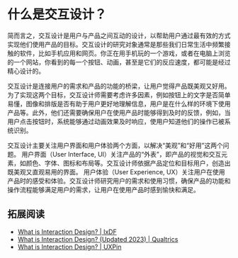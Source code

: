 # 什么是交互设计？

简而言之，交互设计是用户与产品之间互动的设计，以帮助用户通过最有效的方式实现他们使用产品的目标。交互设计的研究对象通常是那些我们日常生活中频繁接触的软件，比如手机应用和网页。你正在用手机玩的一个游戏，或者在电脑上浏览的一个网站，你看到的每一个按钮、动画，甚至是它们的反应速度，都可能是经过精心设计的。

交互设计是连接用户的需求和产品的功能的桥梁，让用户觉得产品既美观又好用。为了实现这两个目标，交互设计师需要考虑许多因素，例如按钮上的文字是否简单易懂，图像和排版是否有助于用户更好地理解信息，用户是在什么样的环境下使用产品等。此外，他们还需要确保用户在使用产品时能够得到及时的反馈，例如，当用户点击按钮时，系统能够通过动画效果及时响应，使用户知道他们的操作已被系统识别。

交互设计主要关注用户界面和用户体验两个方面，以解决“美观”和“好用”这两个问题。
用户界面（User Interface, UI）关注产品的“外表”，即产品的视觉和交互元素，如颜色、字体、图标和布局等。交互设计师依据产品定位和目标用户，创造出既美观又直观易用的界面。
用户体验（User Experience, UX）关注用户在使用产品时的感受和体验。交互设计师研究用户的需求和使用习惯，确保产品的功能和操作流程能够满足用户的需求，让用户在使用产品时感到愉快和满足。

## 拓展阅读

- [What is Interaction Design? | IxDF](https://www.interaction-design.org/literature/article/what-is-interaction-design)
- [What is Interaction Design? (Updated 2023) | Qualtrics](https://www.qualtrics.com/experience-management/customer/interaction-design/)
- [What is Interaction Design? | UXPin](https://www.uxpin.com/studio/blog/interaction-design-its-origin-and-principles/)
